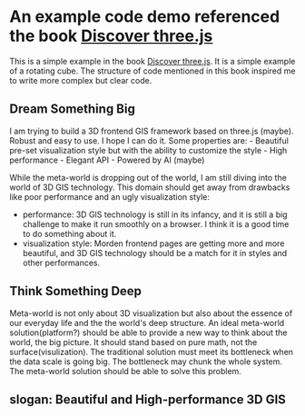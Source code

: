 # An example code demo referenced the book [Discover three.js](http://discoverthreejs.com/)

This is a simple example in the book [Discover three.js](http://discoverthreejs.com/). It is a simple example of a rotating cube. The structure of code mentioned in this book inspired me to write more complex but clear code.

## Dream Something Big

I am trying to build a 3D frontend GIS framework based on three.js (maybe). Robust and easy to use. I hope I can do it. Some properties are:
    - Beautiful pre-set visualization style but with the ability to customize the style
    - High performance
    - Elegant API
    - Powered by AI (maybe)

While the meta-world is dropping out of the world, I am still diving into the world of 3D GIS technology. This domain should get away from drawbacks like poor performance and an ugly visualization style:

- performance: 3D GIS technology is still in its infancy, and it is still a big challenge to make it run smoothly on a browser. I think it is a good time to do something about it.
- visualization style: Morden frontend pages are getting more and more beautiful, and 3D GIS technology should be a match for it in styles and other performances.

## Think Something Deep

Meta-world is not only about 3D visualization but also about the essence of our everyday life and the the world's deep structure. An ideal meta-world solution(platform?) should be able to provide a new way to think about the world, the big picture. It should stand based on pure math, not the surface(visulization). The traditional solution must meet its bottleneck when the data scale is going big. The bottleneck may chunk the whole system. The meta-world solution should be able to solve this problem.

## slogan: Beautiful and High-performance 3D GIS

